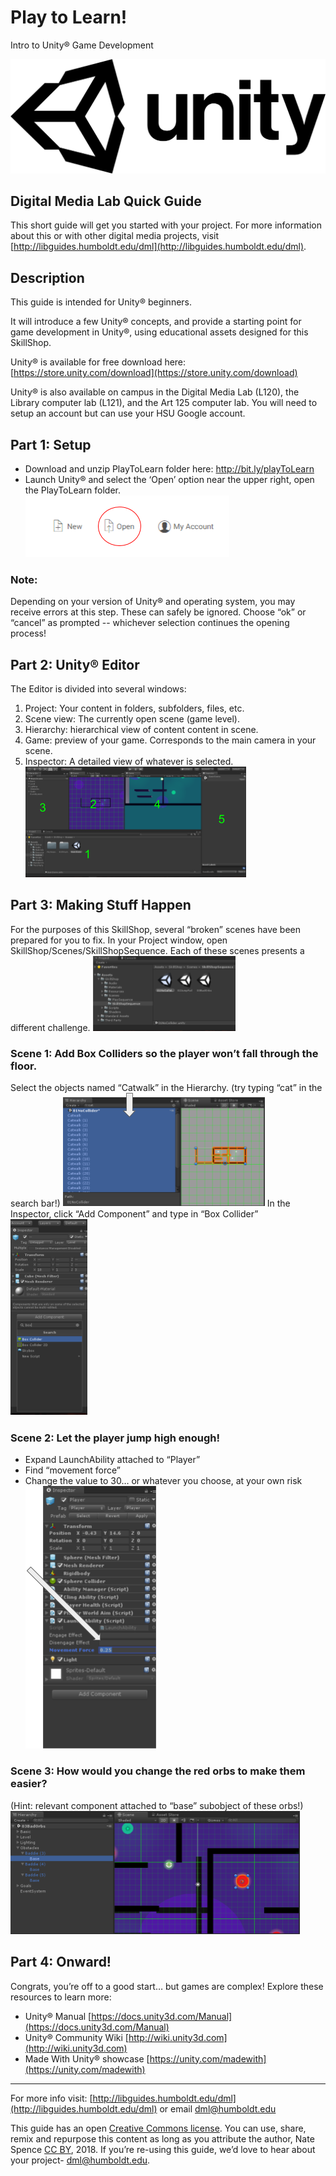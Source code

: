 # Play to Learn!
Intro to Unity® Game Development

![Unity Logo](images/unity-master-black.png)


## Digital Media Lab Quick Guide
This short guide will get you started with your project. For more information about this or with other digital media projects, visit [http://libguides.humboldt.edu/dml](http://libguides.humboldt.edu/dml).


## Description
This guide is intended for Unity® beginners. 

It will introduce a few Unity® concepts, and provide a starting point for game development in Unity®, using educational assets designed for this SkillShop.

Unity® is available for free download here: [https://store.unity.com/download](https://store.unity.com/download)

Unity® is also available on campus in the Digital Media Lab (L120), the Library computer lab (L121), and the Art 125 computer lab. You will need to setup an account but can use your HSU Google account.

## Part 1: Setup
+ Download and unzip PlayToLearn folder here: http://bit.ly/playToLearn
+ Launch Unity® and select the ‘Open’ option near the upper right, open the PlayToLearn folder.
![Screen shot of menu with Open option](images/openScreenshot.png)

### Note: 
Depending on your version of Unity® and operating system, you may receive errors at this step. These can safely be ignored. Choose  “ok” or “cancel” as prompted -- whichever selection continues the opening process!

## Part 2: Unity® Editor 
The Editor is divided into several windows:

1. Project: Your content in folders, subfolders, files, etc.
2. Scene view: The currently open scene (game level).
3. Hierarchy: hierarchical view of content content in scene.
4. Game: preview of your game. Corresponds to the main camera in your scene.
5. Inspector: A detailed view of whatever is selected.
![Screen shot of Unity interface](images/interfaceScreenshot.png)

## Part 3: Making Stuff Happen
For the purposes of this SkillShop, several “broken” scenes have been prepared for you to fix. In your Project window, open SkillShop/Scenes/SkillShopSequence. Each of these scenes presents a different challenge.
![Screen shot of Unity interface](images/projectWindowScreenshot.png)

### Scene 1: Add Box Colliders so the player won’t fall through the floor.
Select the objects named “Catwalk” in the Hierarchy. (try typing “cat” in the search bar!)
![Screen shot of Unity interface](images/hierarchyWindowScreenshot.png)
In the Inspector, click “Add Component” and type in “Box Collider”
![Screen shot of Unity interface](images/inspectorWindowScreenshot.png)

### Scene 2: Let the player jump high enough!
+ Expand LaunchAbility attached to “Player”
+ Find “movement force”
+ Change the value to 30… or whatever you choose, at your own risk
![Screen shot of Unity interface](images/movementForceScreenshot.png)

### Scene 3: How would you change the red orbs to make them easier?
(Hint: relevant component  attached to “base” subobject of these orbs!)
![Screen shot of Unity interface](images/baseScreenshot.png)

## Part 4: Onward!
Congrats, you’re off to a good start… but games are complex! Explore these resources to learn more:
+ Unity® Manual [https://docs.unity3d.com/Manual](https://docs.unity3d.com/Manual)
+ Unity® Community Wiki [http://wiki.unity3d.com](http://wiki.unity3d.com)
+ Made With Unity® showcase [https://unity.com/madewith](https://unity.com/madewith)


---
For more info visit: [http://libguides.humboldt.edu/dml](http://libguides.humboldt.edu/dml) or email dml@humboldt.edu

This guide has an open [Creative Commons license](https://creativecommons.org/share-your-work/licensing-types-examples/). You can use, share, remix and repurpose this content as long as you attribute the author, Nate Spence [CC BY](https://creativecommons.org/licenses/by/4.0/), 2018. If you’re re-using this guide, we’d love to hear about your project- dml@humboldt.edu.

